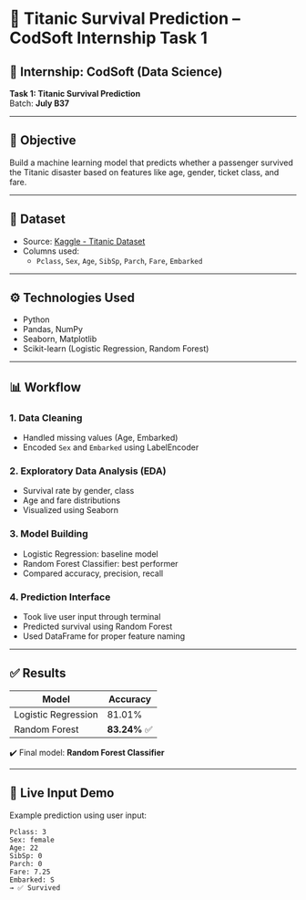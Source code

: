 # 🚢 Titanic Survival Prediction – CodSoft Internship Task 1

## 📌 Internship: CodSoft (Data Science)
**Task 1: Titanic Survival Prediction**  
Batch: **July B37**

---

## 🎯 Objective
Build a machine learning model that predicts whether a passenger survived the Titanic disaster based on features like age, gender, ticket class, and fare.

---

## 📁 Dataset
- Source: [Kaggle - Titanic Dataset](https://www.kaggle.com/datasets/yasserh/titanic-dataset)
- Columns used:
  - `Pclass`, `Sex`, `Age`, `SibSp`, `Parch`, `Fare`, `Embarked`

---

## ⚙️ Technologies Used
- Python
- Pandas, NumPy
- Seaborn, Matplotlib
- Scikit-learn (Logistic Regression, Random Forest)

---

## 📊 Workflow

### 1. Data Cleaning
- Handled missing values (Age, Embarked)
- Encoded `Sex` and `Embarked` using LabelEncoder

### 2. Exploratory Data Analysis (EDA)
- Survival rate by gender, class
- Age and fare distributions
- Visualized using Seaborn

### 3. Model Building
- Logistic Regression: baseline model
- Random Forest Classifier: best performer
- Compared accuracy, precision, recall

### 4. Prediction Interface
- Took live user input through terminal
- Predicted survival using Random Forest
- Used DataFrame for proper feature naming

---

## ✅ Results

| Model               | Accuracy |
|---------------------|----------|
| Logistic Regression | 81.01%   |
| Random Forest       | **83.24%** ✅

✔️ Final model: **Random Forest Classifier**

---

## 🔮 Live Input Demo

Example prediction using user input:

```text
Pclass: 3
Sex: female
Age: 22
SibSp: 0
Parch: 0
Fare: 7.25
Embarked: S
→ ✅ Survived
